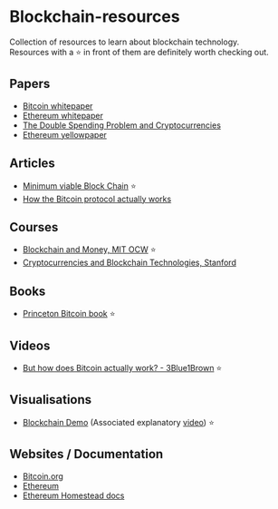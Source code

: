 # Blockchain-resources
Collection of resources to learn about blockchain technology.  
Resources with a :star: in front of them are definitely worth checking out.

## Papers
- [Bitcoin whitepaper][1]
- [Ethereum whitepaper][2]
- [The Double Spending Problem and Cryptocurrencies][13]
- [Ethereum yellowpaper][15]

## Articles
- [Minimum viable Block Chain][3] :star:
- [How the Bitcoin protocol actually works][14]

## Courses
- [Blockchain and Money, MIT OCW][4] :star:
- [Cryptocurrencies and Blockchain Technologies, Stanford][8]

## Books
- [Princeton Bitcoin book][7] :star:

## Videos
- [But how does Bitcoin actually work? - 3Blue1Brown][5] :star:

## Visualisations
- [Blockchain Demo][6] (Associated explanatory [video][9]) :star:

## Websites / Documentation
- [Bitcoin.org][10]
- [Ethereum][11]
- [Ethereum Homestead docs][12]


[1]: https://bitcoin.org/bitcoin.pdf
[2]: https://ethereum.org/669c9e2e2027310b6b3cdce6e1c52962/Ethereum_White_Paper_-_Buterin_2014.pdf
[3]: https://www.igvita.com/2014/05/05/minimum-viable-block-chain/
[4]: https://ocw.mit.edu/courses/sloan-school-of-management/15-s12-blockchain-and-money-fall-2018/
[5]: https://www.youtube.com/watch?v=bBC-nXj3Ng4&t=499s
[6]: https://andersbrownworth.com/blockchain/
[7]: https://www.lopp.net/pdf/princeton_bitcoin_book.pdf
[8]: https://cs251.stanford.edu/
[9]: https://www.youtube.com/watch?v=_160oMzblY8
[10]: https://bitcoin.org/
[11]: https://ethereum.org/
[12]: https://ethdocs.org/en/latest/index.html
[13]: https://papers.ssrn.com/sol3/papers.cfm?abstract_id=3090174
[14]: https://michaelnielsen.org/ddi/how-the-bitcoin-protocol-actually-works/
[15]: https://ethereum.github.io/yellowpaper/paper.pdf

